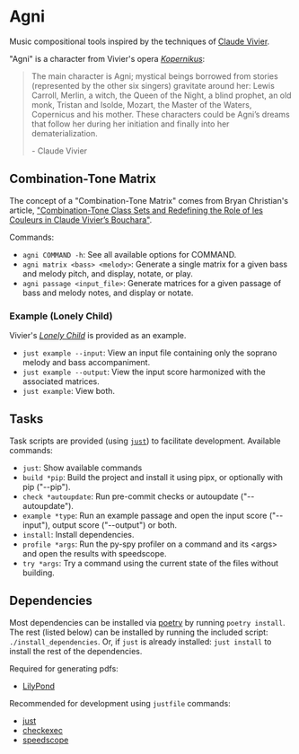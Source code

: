 # Agni

Music compositional tools inspired by the techniques of [Claude Vivier](https://www.boosey.com/composer/Claude+Vivier "Claude Vivier").

"Agni" is a character from Vivier's opera [_Kopernikus_](https://www.boosey.com/cr/music/Claude-Vivier-Kopernikus/47743 "Kopernikus"):

> The main character is Agni; mystical beings borrowed from stories (represented
> by the other six singers) gravitate around her: Lewis Carroll, Merlin, a witch,
> the Queen of the Night, a blind prophet, an old monk, Tristan and Isolde,
> Mozart, the Master of the Waters, Copernicus and his mother. These characters
> could be Agni’s dreams that follow her during her initiation and finally into
> her dematerialization.
>
> \- Claude Vivier

## Combination-Tone Matrix

The concept of a "Combination-Tone Matrix" comes from Bryan Christian's article,
["Combination-Tone Class Sets and Redefining the Role of les Couleurs in Claude Vivier’s Bouchara"](https://mtosmt.org/issues/mto.14.20.2/mto.14.20.2.christian.html).

Commands:

- `agni COMMAND -h`: See all available options for COMMAND.
- `agni matrix <bass> <melody>`: Generate a single matrix for a given bass
  and melody pitch, and display, notate, or play.
- `agni passage <input_file>`: Generate matrices for a given passage of bass
  and melody notes, and display or notate.

### Example (Lonely Child)

Vivier's [_Lonely Child_](https://www.boosey.com/cr/music/Claude-Vivier-Lonely-Child/47752 "Lonely Child")
is provided as an example.

- `just example --input`: View an input file containing only the soprano melody
  and bass accompaniment.
- `just example --output`: View the input score harmonized with the associated
  matrices.
- `just example`: View both.

## Tasks

Task scripts are provided (using [`just`](https://just.systems/man/en/ "just"))
to facilitate development. Available commands:

- `just`: Show available commands
- `build *pip`: Build the project and install it using pipx, or optionally with
  pip ("--pip").
- `check *autoupdate`: Run pre-commit checks or autoupdate ("--autoupdate").
- `example *type`: Run an example passage and open the input score ("--input"),
  output score ("--output") or both.
- `install`: Install dependencies.
- `profile *args`: Run the py-spy profiler on a command and its \<args\> and open
  the results with speedscope.
- `try *args`: Try a command using the current state of the files without
  building.

## Dependencies

Most dependencies can be installed via [poetry](https://python-poetry.org/ "poetry")
by running `poetry install`. The rest (listed below) can be installed by running
the included script: `./install_dependencies`. Or, if `just` is already
installed: `just install` to install the rest of the dependencies.

Required for generating pdfs:

- [LilyPond](https://lilypond.org/ "lilypond")

Recommended for development using `justfile` commands:

- [just](https://just.systems/man/en/ "just")
- [checkexec](https://github.com/kurtbuilds/checkexec "checkexec")
- [speedscope](https://github.com/jlfwong/speedscope "speedscope")
